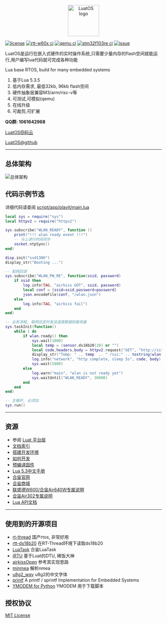<p align="center"><a href="#" target="_blank" rel="noopener noreferrer"><img width="100" src="logo.jpg" alt="LuatOS logo"></a></p>

[![license](https://img.shields.io/github/license/openLuat/LuatOS)](/LICENSE)
[![rtt-w60x ci](https://github.com/openLuat/LuatOS/workflows/rtt-w60x/badge.svg)](https://github.com/openLuat/LuatOS/actions?query=workflow%3Artt-w60x)
[![qemu ci](https://github.com/openLuat/LuatOS/workflows/qemu-vexpress-a9/badge.svg)](https://github.com/openLuat/LuatOS/actions?query=workflow%3Aqemu-vexpress-a9)
[![stm32f103re ci](https://github.com/openLuat/LuatOS/workflows/stm32f103re/badge.svg)](https://github.com/openLuat/LuatOS/actions?query=workflow%3Astm32f103re)
[![issue](https://img.shields.io/github/issues/openLuat/LuatOS)](https://github.com/openLuat/LuatOS/issues)

LuatOS是运行在嵌入式硬件的实时操作系统,只需要少量内存的flash空间就能运行,用户编写lua代码就可完成各种功能

Lua base RTOS, build for many embedded systems

1. 基于Lua 5.3.5
2. 低内存需求, 最低32kb, 96kb flash空间
3. 硬件抽象层兼容M3/arm/risc-v等
4. 可测试,可模拟(qemu)
5. 在线升级
6. 可裁剪,可扩展

**QQ群: 1061642968**

[LuatOS@码云](https://gitee.com/openLuat/LuatOS)

[LuatOS@github](https://github.com/openLuat/LuatOS)

----------------------------------------------------------------------------------
## 总体架构

![总体架构](system.jpg)

## 代码示例节选

详细代码请查阅 [script/app/playit/main.lua](script/app/playit/main.lua)

```lua
local sys = require("sys")
local httpv2 = require("httpv2")

sys.subscribe("WLAN_READY", function ()
    print("!!! wlan ready event !!!")
    -- 马上进行时间同步
    socket.ntpSync()
end)

disp.init("ssd1306")
display_str("Booting ...")

-- 配网回调
sys.subscribe("WLAN_PW_RE", function(ssid, password)
    if ssid then
        log.info(TAG, "airkiss GOT", ssid, password)
        local conf = {ssid=ssid,password=password}
        json.encodeFile(conf, "/wlan.json")
    else
        log.info(TAG, "airkiss fail")
    end
end)

-- 业务流程, 联网后定时发送温度数据到服务器
sys.taskInit(function()
    while 1 do
        if wlan.ready() then
            sys.wait(1000)
            local temp = (sensor.ds18b20(28) or "")
            local code,headers,body = httpv2.request("GET", "http://site0.cn/api/w60x/report/ds18b20?mac=" .. wlan.get_mac() .. "&temp=" .. tostring(temp))
            display_str("Temp: " .. temp  .. " rssi:" .. tostring(wlan.rssi()))
            log.info("network", "http complete, sleep 5s", code, body)
            sys.wait(5000)
        else
            log.warn("main", "wlan is not ready yet")
            sys.waitUntil("WLAN_READY", 30000)
        end
    end
end)

-- 主循环, 必须加
sys.run()
```

----------------------------------------------------------------------------------
## 资源

* 参阅 [Luat 平台层](docs/markdown/core/luat_platform.md)
* [文档索引](docs.md)
* [搭建开发环境](docs/markdown/proj/workspace.md)
* [如何开发](docs/markdown/proj/how_to_dev.md)
* [预编译固件](https://github.com/openLuat/LuatOS/releases)
* [Lua 5.3中文手册](https://www.runoob.com/manual/lua53doc/)
* [合宙官网](http://www.openluat.com)
* [合宙商城](http://m.openluat.com)
* [联盛德W600/合宙Air640W专属说明](docs/markdown/bsp/w600.md)
* [合宙Air302专属说明](bsp/air302/README.md)
* [Lua API文档](docs/api/lua/README.md)

----------------------------------------------------------------------------------

## 使用到的开源项目

* [rt-thread](https://github.com/RT-Thread/rt-thread) 国产rtos, 非常好用
* [rtt-ds18b20](https://github.com/willianchanlovegithub/ds18b20) 在RT-Thread环境下读取ds18b20
* [LuaTask](https://github.com/openLuat/Luat_2G_RDA_8955) 合宙LuaTask
* [iRTU](https://github.com/hotdll/iRTU) 基于Luat的DTU, 稀饭大神
* [airkissOpen](https://github.com/heyuanjie87/airkissOpen) 参考其实现思路
* [minmea](https://github.com/kosma/minmea) 解析nmea
* [u8g2_wqy](https://github.com/larryli/u8g2_wqy) u8g2的中文字体
* [printf](https://github.com/mpaland/printf) A printf / sprintf Implementation for Embedded Systems
* [YMODEM for Python](https://github.com/alexwoo1900/ymodem) YMODEM 用于下载脚本

## 授权协议

[MIT License](LICENSE)
